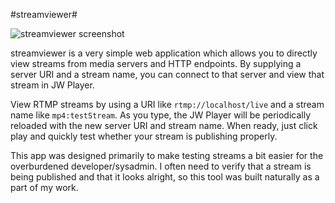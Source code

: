 #streamviewer#

![streamviewer screenshot](http://i.imgur.com/xh0pwSt.png)

streamviewer is a very simple web application which allows you to directly 
view streams from media servers and HTTP endpoints. By supplying a server URI 
and a stream name, you can connect to that server and view that stream in JW 
Player. 

View RTMP streams by using a URI like `rtmp://localhost/live` and a stream name
like `mp4:testStream`. As you type, the JW Player will be periodically reloaded
with the new server URI and stream name. When ready, just click play and quickly
test whether your stream is publishing properly. 

This app was designed primarily to make testing streams a bit easier for the 
overburdened developer/sysadmin. I often need to verify that a stream is being
published and that it looks alright, so this tool was built naturally as a part
of my work.

